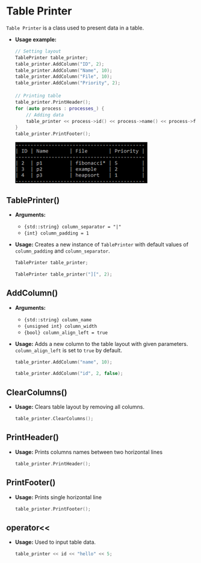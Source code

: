 # Table Printer

`Table Printer` is a class used to present data in a table.

- **Usage example:**
    ``` cpp
    // Setting layout
	TablePrinter table_printer;
	table_printer.AddColumn("ID", 2);
	table_printer.AddColumn("Name", 10);
	table_printer.AddColumn("File", 10);
	table_printer.AddColumn("Priority", 2);

    // Printing table
	table_printer.PrintHeader();
	for (auto process : processes_) {
        // Adding data
        table_printer << process->id() << process->name() << process->file_name() << process->priority();
    }
	table_printer.PrintFooter();
    ```

    ![Usage example result](./img/table-printer-example.png)


## TablePrinter()

- **Arguments:**
  - `{std::string} column_separator = "|"`
  - `{int} column_padding = 1`

- **Usage:**
  Creates a new instance of `TablePrinter` with default values of `column_padding` and `column_separator`.

  ``` cpp
  TablePrinter table_printer;
  ```

  ``` cpp
  TablePrinter table_printer("][", 2);
  ```

## AddColumn()
- **Arguments:**
  - `{std::string} column_name`
  - `{unsigned int} column_width`
  - `{bool} column_align_left = true`

- **Usage:**
  Adds a new column to the table layout with given parameters. `column_align_left` is set to `true` by default.

  ``` cpp
  table_printer.AddColumn("name", 10);
  ```

  ``` cpp
  table_printer.AddColumn("id", 2, false);
  ```

## ClearColumns()

- **Usage:**
  Clears table layout by removing all columns.

  ``` cpp
  table_printer.ClearColumns();
  ```

## PrintHeader()

- **Usage:**
  Prints columns names between two horizontal lines

  ``` cpp
  table_printer.PrintHeader();
  ```

## PrintFooter()

- **Usage:**
  Prints single horizontal line

  ``` cpp
  table_printer.PrintFooter();
  ```

## operator<<

- **Usage:**
  Used to input table data.

  ``` cpp
  table_printer << id << "hello" << 5;
  ```